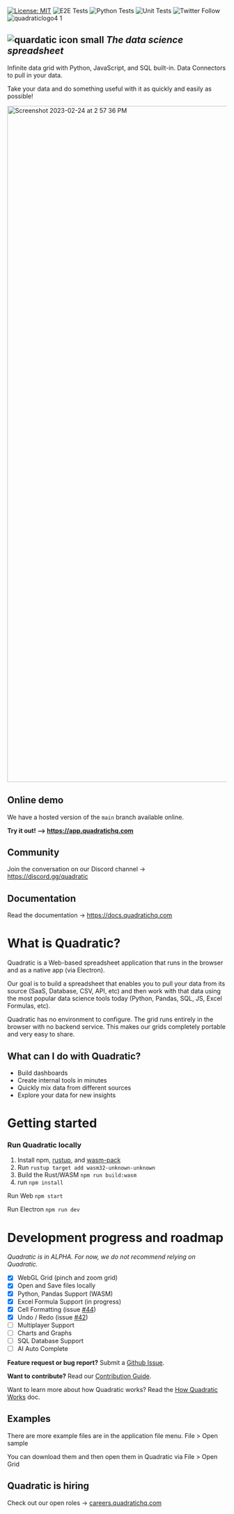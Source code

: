 [![License: MIT](https://img.shields.io/badge/License-MIT-yellow.svg)](https://opensource.org/licenses/MIT) ![E2E Tests](https://github.com/quadratichq/quadratic/actions/workflows/test-e2e.yml/badge.svg) ![Python Tests](https://github.com/quadratichq/quadratic/actions/workflows/test-python.yml/badge.svg) ![Unit Tests](https://github.com/quadratichq/quadratic/actions/workflows/test-unit.yml/badge.svg)
![Twitter Follow](https://img.shields.io/twitter/follow/QuadraticHQ)
![quadraticlogo4 1](https://user-images.githubusercontent.com/3479421/162037216-2fea1620-2310-4cfa-96fb-31299195e3a9.png)

## ![quardatic icon small](https://user-images.githubusercontent.com/3479421/162039117-02f85f2c-e382-4ed8-ac39-64efab17a144.svg) **_The data science spreadsheet_**

Infinite data grid with Python, JavaScript, and SQL built-in. Data Connectors to pull in your data.

Take your data and do something useful with it as quickly and easily as possible!

<img width="1552" alt="Screenshot 2023-02-24 at 2 57 36 PM" src="https://user-images.githubusercontent.com/3479421/221301059-921ad96a-878e-4082-b3b9-e55a54185c5d.png">

## Online demo

We have a hosted version of the `main` branch available online.

**Try it out! --> <https://app.quadratichq.com>**

## Community

Join the conversation on our Discord channel -> <https://discord.gg/quadratic>

## Documentation

Read the documentation -> <https://docs.quadratichq.com>

# What is Quadratic?

Quadratic is a Web-based spreadsheet application that runs in the browser and as a native app (via Electron).

Our goal is to build a spreadsheet that enables you to pull your data from its source (SaaS, Database, CSV, API, etc) and then work with that data using the most popular data science tools today (Python, Pandas, SQL, JS, Excel Formulas, etc).

Quadratic has no environment to configure. The grid runs entirely in the browser with no backend service. This makes our grids completely portable and very easy to share.

## What can I do with Quadratic?

- Build dashboards
- Create internal tools in minutes
- Quickly mix data from different sources
- Explore your data for new insights

# Getting started

### Run Quadratic locally

1. Install npm, [rustup](https://www.rust-lang.org/tools/install), and [wasm-pack](https://rustwasm.github.io/wasm-pack/installer/)
2. Run `rustup target add wasm32-unknown-unknown`
3. Build the Rust/WASM `npm run build:wasm`
4. run `npm install`

Run Web `npm start`

Run Electron `npm run dev`

# Development progress and roadmap

_Quadratic is in ALPHA. For now, we do not recommend relying on Quadratic._

- [x] WebGL Grid (pinch and zoom grid)
- [x] Open and Save files locally
- [x] Python, Pandas Support (WASM)
- [x] Excel Formula Support (in progress)
- [x] Cell Formatting (issue [#44](https://github.com/quadratichq/quadratic/issues/44))
- [x] Undo / Redo (issue [#42](https://github.com/quadratichq/quadratic/issues/42))
- [ ] Multiplayer Support
- [ ] Charts and Graphs
- [ ] SQL Database Support
- [ ] AI Auto Complete

**Feature request or bug report?** Submit a [Github Issue](https://github.com/quadratichq/quadratic/issues/new/choose/).

**Want to contribute?** Read our [Contribution Guide](./CONTRIBUTING.md).

Want to learn more about how Quadratic works? Read the [How Quadratic Works](./docs/how_quadratic_works.md) doc.

## Examples

There are more example files are in the application file menu. File > Open sample

You can download them and then open them in Quadratic via File > Open Grid

## Quadratic is hiring

Check out our open roles -> [careers.quadratichq.com](https://careers.quadratichq.com)
